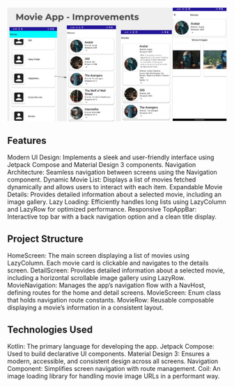 ![Logo](https://github.com/nayciyilmaz/MovieApp/blob/main/proje.png?raw=true)

## Features

Modern UI Design: Implements a sleek and user-friendly interface using Jetpack Compose and Material Design 3 components.
Navigation Architecture: Seamless navigation between screens using the Navigation component.
Dynamic Movie List: Displays a list of movies fetched dynamically and allows users to interact with each item.
Expandable Movie Details: Provides detailed information about a selected movie, including an image gallery.
Lazy Loading: Efficiently handles long lists using LazyColumn and LazyRow for optimized performance.
Responsive TopAppBar: Interactive top bar with a back navigation option and a clean title display.

## Project Structure

HomeScreen: The main screen displaying a list of movies using LazyColumn. Each movie card is clickable and navigates to the details screen.
DetailScreen: Provides detailed information about a selected movie, including a horizontal scrollable image gallery using LazyRow.
MovieNavigation: Manages the app’s navigation flow with a NavHost, defining routes for the home and detail screens.
MovieScreen: Enum class that holds navigation route constants.
MovieRow: Reusable composable displaying a movie’s information in a consistent layout.

## Technologies Used

Kotlin: The primary language for developing the app.
Jetpack Compose: Used to build declarative UI components.
Material Design 3: Ensures a modern, accessible, and consistent design across all screens.
Navigation Component: Simplifies screen navigation with route management.
Coil: An image loading library for handling movie image URLs in a performant way.
